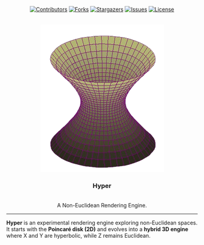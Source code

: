 <a id="readme-top"></a>
<div align="center">

[![Contributors][contributors-shield]][contributors-url]
[![Forks][forks-shield]][forks-url]
[![Stargazers][stars-shield]][stars-url]
[![Issues][issues-shield]][issues-url]
[![License][license-shield]][license-url]

</div>

<!-- PROJECT LOGO -->
<br />
<div align="center">
  <img src="./logo.png" alt="Logo"></p>
  <h3 align="center">Hyper</h3>
  <p align="center">
    <br />
    A Non-Euclidean Rendering Engine.
  </p>
</div>

---

**Hyper** is an experimental rendering engine exploring non-Euclidean spaces.  
It starts with the **Poincaré disk (2D)** and evolves into a **hybrid 3D engine** where X and Y are hyperbolic, while Z remains Euclidean. 





[contributors-shield]: https://img.shields.io/github/contributors/cocosol007/hyper.svg?style=for-the-badge
[contributors-url]: https://github.com/cocosol007/hyper/graphs/contributors
[forks-shield]: https://img.shields.io/github/forks/cocosol007/hyper.svg?style=for-the-badge
[forks-url]: https://github.com/cocosol007/hyper/network/members
[stars-shield]: https://img.shields.io/github/stars/cocosol007/hyper.svg?style=for-the-badge
[stars-url]: https://github.com/cocosol007/hyper/stargazers
[issues-shield]: https://img.shields.io/github/issues/cocosol007/hyper.svg?style=for-the-badge
[issues-url]: https://github.com/cocosol007/hyper/issues
[license-shield]: https://img.shields.io/github/license/cocosol007/hyper.svg?style=for-the-badge
[license-url]: https://github.com/cocosol007/hexing/blob/main/LICENSE
